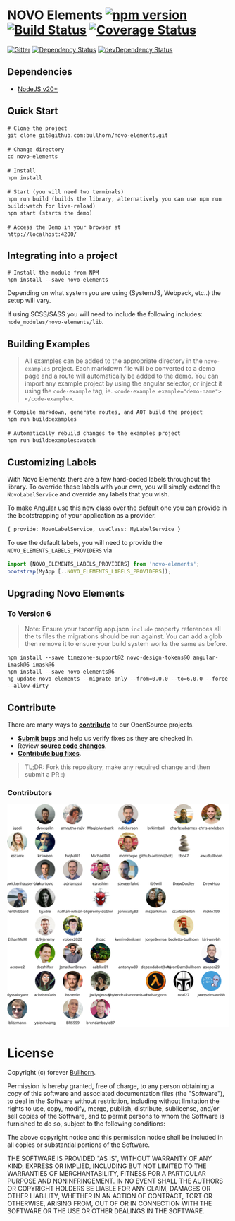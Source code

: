 # NOVO Elements [![npm version](https://badge.fury.io/js/novo-elements.svg)](http://badge.fury.io/js/novo-elements) [![Build Status](https://travis-ci.org/bullhorn/novo-elements.svg?branch=master)](https://travis-ci.org/bullhorn/novo-elements) [![Coverage Status](https://coveralls.io/repos/github/bullhorn/novo-elements/badge.svg?branch=master)](https://coveralls.io/github/bullhorn/novo-elements?branch=master)

[![Gitter](https://badges.gitter.im/Join%20Chat.svg)](https://gitter.im/bullhorn/Open-Source?utm_source=badge&utm_medium=badge&utm_campaign=pr-badge)
[![Dependency Status](https://david-dm.org/bullhorn/novo-elements.svg)](https://david-dm.org/bullhorn/novo-elements)
[![devDependency Status](https://david-dm.org/bullhorn/novo-elements/dev-status.svg)](https://david-dm.org/bullhorn/novo-elements#info=devDependencies)

## Dependencies

- [NodeJS v20+](https://nodejs.org/en/)

## Quick Start

    # Clone the project
    git clone git@github.com:bullhorn/novo-elements.git

    # Change directory
    cd novo-elements

    # Install
    npm install

    # Start (you will need two terminals)
    npm run build (builds the library, alternatively you can use npm run build:watch for live-reload)
    npm start (starts the demo)

    # Access the Demo in your browser at
    http://localhost:4200/

## Integrating into a project

    # Install the module from NPM
    npm install --save novo-elements

Depending on what system you are using (SystemJS, Webpack, etc..) the setup will vary.

If using SCSS/SASS you will need to include the following includes: `node_modules/novo-elements/lib`.

## Building Examples

> All examples can be added to the appropriate directory in the `novo-examples` project. Each markdown file will be converted to a demo page and a route will automatically be added to the demo. You can import any example project by using the angular selector, or inject it using the `code-example` tag, ie. `<code-example example="demo-name"></code-example>`.

    # Compile markdown, generate routes, and AOT build the project
    npm run build:examples

    # Automatically rebuild changes to the examples project
    npm run build:examples:watch

## Customizing Labels

With Novo Elements there are a few hard-coded labels throughout the library. To override these labels with your own, you will simply extend the `NovoLabelService` and override any labels that you wish.

To make Angular use this new class over the default one you can provide in the bootstrapping of your application as a provider.

```ts
{ provide: NovoLabelService, useClass: MyLabelService }
```

To use the default labels, you will need to provide the `NOVO_ELEMENTS_LABELS_PROVIDERS` via

```ts
import {NOVO_ELEMENTS_LABELS_PROVIDERS} from 'novo-elements';
bootstrap(MyApp [..NOVO_ELEMENTS_LABELS_PROVIDERS]);
```

## Upgrading Novo Elements

### To Version 6

> Note: Ensure your tsconfig.app.json `include` property references all the ts files the migrations should be run against.  You can add a glob then remove it to ensure your build system works the same as before.

```
npm install --save timezone-support@2 novo-design-tokens@0 angular-imask@6 imask@6
npm install --save novo-elements@6
ng update novo-elements --migrate-only --from=0.0.0 --to=6.0.0 --force --allow-dirty  
```


## Contribute

There are many ways to **[contribute](https://github.com/bullhorn/novo-elements/blob/master/CONTRIBUTING.md)** to our OpenSource projects.

- **[Submit bugs](https://github.com/bullhorn/novo-elements/issues)** and help us verify fixes as they are checked in.
- Review **[source code changes](https://github.com/bullhorn/novo-elements/pulls)**.
- **[Contribute bug fixes](https://github.com/bullhorn/novo-elements/blob/master/CONTRIBUTING.md)**.

> TL;DR: Fork this repository, make any required change and then submit a PR :)

### Contributors

<object type="image/svg+xml" data="contributors.svg">
  <img src="contributors.svg" />
</object>

# License

Copyright (c) forever [Bullhorn](http://www.bullhorn.com).

Permission is hereby granted, free of charge, to any person obtaining a copy of this software and associated documentation files (the "Software"), to deal in the Software without restriction, including without limitation the rights to use, copy, modify, merge, publish, distribute, sublicense, and/or sell copies of the Software, and to permit persons to whom the Software is furnished to do so, subject to the following conditions:

The above copyright notice and this permission notice shall be included in all copies or substantial portions of the Software.

THE SOFTWARE IS PROVIDED "AS IS", WITHOUT WARRANTY OF ANY KIND, EXPRESS OR IMPLIED, INCLUDING BUT NOT LIMITED TO THE WARRANTIES OF MERCHANTABILITY, FITNESS FOR A PARTICULAR PURPOSE AND NONINFRINGEMENT. IN NO EVENT SHALL THE AUTHORS OR COPYRIGHT HOLDERS BE LIABLE FOR ANY CLAIM, DAMAGES OR OTHER LIABILITY, WHETHER IN AN ACTION OF CONTRACT, TORT OR OTHERWISE, ARISING FROM, OUT OF OR IN CONNECTION WITH THE SOFTWARE OR THE USE OR OTHER DEALINGS IN THE SOFTWARE.
